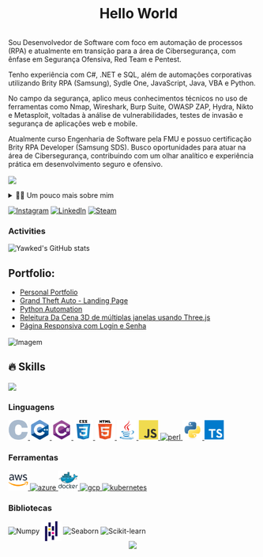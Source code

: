 <!--título-->
<div id="user-content-toc">
  <ul align="center">
    <summary><h1 style="display: inline-block">Hello World</h1></summary>
</div>

<!-- Presentation -->
<p>
Sou Desenvolvedor de Software com foco em automação de processos (RPA) e atualmente em transição para a área de Cibersegurança, com ênfase em Segurança Ofensiva, Red Team e Pentest.

Tenho experiência com C#, .NET e SQL, além de automações corporativas utilizando Brity RPA (Samsung), Sydle One, JavaScript, Java, VBA e Python.

No campo da segurança, aplico meus conhecimentos técnicos no uso de ferramentas como Nmap, Wireshark, Burp Suite, OWASP ZAP, Hydra, Nikto e Metasploit, voltadas à análise de vulnerabilidades, testes de invasão e segurança de aplicações web e mobile.

Atualmente curso Engenharia de Software pela FMU e possuo certificação Brity RPA Developer (Samsung SDS). Busco oportunidades para atuar na área de Cibersegurança, contribuindo com um olhar analítico e experiência prática em desenvolvimento seguro e ofensivo.
<!-- GIF1 -->
<p align="left">
  <img align="center" src="https://i.pinimg.com/originals/28/cd/b7/28cdb75b1cb04ffbadb7c639609e21ba.gif">
</p>


</p>

<!-- Dropdown -->
<details>
  <summary>👨‍💻 Um pouco mais sobre mim</summary>

  - 💬 Eu tenho 28 anos, atualmente moro no Brasil. Possuo bom  inglês e tenho experiência com Brity RPA, que é um RPA próprio da Samsung SDS Latin America, na qual sou certificado por automatizar processos de empresas como Visolab, TMV e AppleIt. Também possuo uma bagagem em UiPath, Blueprism, Power Automate, Automation Anywhere, linguagens como Python, Java, Javascript e C#. Minha conquista recente inclui a migração de Perl para Python em um programa chamado Asgard na USP-SP, que é utilizado para mapeamento genético e metabólico. Meu nome estará na documentação desse maravilhoso projeto.

  - ⚡ Eu gosto de ler, seja um bom livro, mangá ou quadrinhos, além de assistir filmes e jogar videogames! Eu acredito que nossos interesses pessoais contribuem para uma percepção mais refinada das coisas e para a resolução de problemas. Minha curiosidade me fez aprender tudo que sei hoje. \o/
</details>

<!-- Links -->

[![Instagram](https://img.shields.io/badge/Instagram-E4405F?style=for-the-badge&logo=instagram&logoColor=white)](https://www.instagram.com/adrya.nu/)
[![LinkedIn](https://img.shields.io/badge/LinkedIn-0077B5?style=for-the-badge&logo=linkedin&logoColor=white)](https://www.linkedin.com/in/adriano-brandao/)
[![Steam](https://img.shields.io/badge/Steam-000000?style=for-the-badge&logo=steam&logoColor=white)](https://steamcommunity.com/id/ImYawkLee/)

<!-- GithubStats -->

### Activities

![Yawked's GitHub stats](https://github-readme-stats.vercel.app/api?username=Yawked&show_icons=true&theme=radical)





<!-- Portfolio -->
## Portfolio:
- [Personal Portfolio](https://github.com/Yawked/personal-portfolio) 
- [Grand Theft Auto - Landing Page](https://github.com/Yawked/GTA_LandingPage)
- [Python Automation](https://github.com/Yawked/automacao_python)
- [Releitura  Da Cena 3D de múltiplas janelas usando Three.js](https://github.com/Yawked/JanelasMultiplas3D)
- [Página Responsiva com Login e Senha](https://github.com/Yawked/LoginUserPage)


<!-- GIF2 -->
<p align="left">
  <img align="center" src="https://i.pinimg.com/originals/8d/86/42/8d8642148830fc5c69a21dc16632afbd.gif" alt="Imagem">
</p>

## 🔥 Skills
<!-- Skills: Programming Languages -->
  <div style="flex-basis: 48%;">
  

<p align="left">
  <img align="center" src="https://i.pinimg.com/originals/bc/6c/17/bc6c171eee288a2f1e124c749303b24e.gif">





<h3 align="left">Linguagens</h3>
<p align="left"> <a href="https://www.cprogramming.com/" target="_blank" rel="noreferrer"> <img src="https://raw.githubusercontent.com/devicons/devicon/master/icons/c/c-original.svg" alt="c" width="40" height="40"/> </a> <a href="https://www.w3schools.com/cpp/" target="_blank" rel="noreferrer"> <img src="https://raw.githubusercontent.com/devicons/devicon/master/icons/cplusplus/cplusplus-original.svg" alt="cplusplus" width="40" height="40"/> </a> <a href="https://www.w3schools.com/cs/" target="_blank" rel="noreferrer"> <img src="https://raw.githubusercontent.com/devicons/devicon/master/icons/csharp/csharp-original.svg" alt="csharp" width="40" height="40"/> </a> <a href="https://www.w3schools.com/css/" target="_blank" rel="noreferrer"> <img src="https://raw.githubusercontent.com/devicons/devicon/master/icons/css3/css3-original-wordmark.svg" alt="css3" width="40" height="40"/> </a> <a href="https://www.w3.org/html/" target="_blank" rel="noreferrer"> <img src="https://raw.githubusercontent.com/devicons/devicon/master/icons/html5/html5-original-wordmark.svg" alt="html5" width="40" height="40"/> </a> <a href="https://www.java.com" target="_blank" rel="noreferrer"> <img src="https://raw.githubusercontent.com/devicons/devicon/master/icons/java/java-original.svg" alt="java" width="40" height="40"/> </a> <a href="https://developer.mozilla.org/en-US/docs/Web/JavaScript" target="_blank" rel="noreferrer"> <img src="https://raw.githubusercontent.com/devicons/devicon/master/icons/javascript/javascript-original.svg" alt="javascript" width="40" height="40"/> </a> <a href="https://www.perl.org/" target="_blank" rel="noreferrer"> <img src="https://api.iconify.design/logos-perl.svg" alt="perl" width="40" height="40"/> </a> <a href="https://www.python.org" target="_blank" rel="noreferrer"> <img src="https://raw.githubusercontent.com/devicons/devicon/master/icons/python/python-original.svg" alt="python" width="40" height="40"/> </a> <a href="https://www.typescriptlang.org/" target="_blank" rel="noreferrer"> <img src="https://raw.githubusercontent.com/devicons/devicon/master/icons/typescript/typescript-original.svg" alt="typescript" width="40" height="40"/> </a> </p>

  
  <!-- Skills: Tools & Frameworks -->
  <div style="flex-basis: 48%;">
    <h3>Ferramentas</h3>
  <p align="left"> <a href="https://aws.amazon.com" target="_blank" rel="noreferrer"> <img src="https://raw.githubusercontent.com/devicons/devicon/master/icons/amazonwebservices/amazonwebservices-original-wordmark.svg" alt="aws" width="40" height="40"/> </a> <a href="https://azure.microsoft.com/en-in/" target="_blank" rel="noreferrer"> <img src="https://www.vectorlogo.zone/logos/microsoft_azure/microsoft_azure-icon.svg" alt="azure" width="40" height="40"/> </a> <a href="https://www.docker.com/" target="_blank" rel="noreferrer"> <img src="https://raw.githubusercontent.com/devicons/devicon/master/icons/docker/docker-original-wordmark.svg" alt="docker" width="40" height="40"/> </a> <a href="https://cloud.google.com" target="_blank" rel="noreferrer"> <img src="https://www.vectorlogo.zone/logos/google_cloud/google_cloud-icon.svg" alt="gcp" width="40" height="40"/> </a> <a href="https://kubernetes.io" target="_blank" rel="noreferrer"> <img src="https://www.vectorlogo.zone/logos/kubernetes/kubernetes-icon.svg" alt="kubernetes" width="40" height="40"/> </a> </p>
    
  </div>
  
  <!-- Skills: Libraries -->
  <div style="flex-basis: 48%;">
    <h3>Bibliotecas</h3>
    <img align="center" alt="Numpy" height="30" width="40" src="https://cdn.jsdelivr.net/gh/devicons/devicon/icons/numpy/numpy-original.svg">
    <img align="center" alt="Pandas" src="https://raw.githubusercontent.com/devicons/devicon/2ae2a900d2f041da66e950e4d48052658d850630/icons/pandas/pandas-original.svg" alt="pandas" width="40" height="40"/>
    <img align="center" alt="Seaborn" src="https://seaborn.pydata.org/_images/logo-mark-lightbg.svg" alt="seaborn" width="40" height="40"/>
    <img align="center" alt="Scikit-learn" src="https://upload.wikimedia.org/wikipedia/commons/0/05/Scikit_learn_logo_small.svg" alt="scikit_learn" width="40" height="40"/>
  </div>

  <div align="center">
  <img src="https://profile-counter.glitch.me/Yawked/count.svg?"  />
</div>

###

